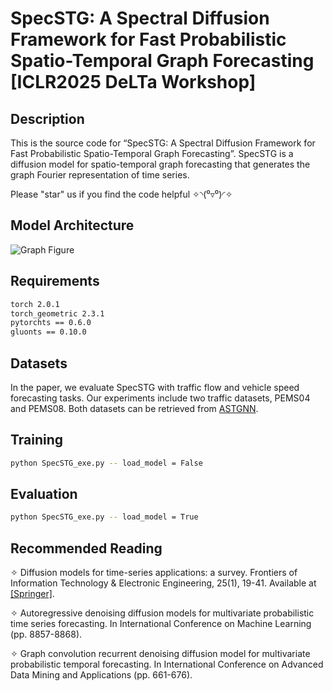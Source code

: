 # SpecSTG: A Spectral Diffusion Framework for Fast Probabilistic Spatio-Temporal Graph Forecasting [ICLR2025 DeLTa Workshop]

## Description
This is the source code for “SpecSTG: A Spectral Diffusion Framework for Fast Probabilistic Spatio-Temporal Graph Forecasting”. SpecSTG is a diffusion model for spatio-temporal graph forecasting that generates the graph Fourier representation of time series.

Please "star" us if you find the code helpful ✧◝(⁰▿⁰)◜✧

## Model Architecture
![Graph Figure](https://github.com/user-attachments/assets/a61b9cd4-aed8-408d-9c42-0b51fd10c4e4)

## Requirements
```bash 
torch 2.0.1
torch_geometric 2.3.1
pytorchts == 0.6.0
gluonts == 0.10.0
```

## Datasets
In the paper, we evaluate SpecSTG with traffic flow and vehicle speed forecasting tasks. Our experiments include two traffic datasets, PEMS04 and PEMS08. Both datasets can be retrieved from [ASTGNN](https://github.com/guoshnBJTU/ASTGNN/tree/main/data). 

## Training
```bash
python SpecSTG_exe.py -- load_model = False
```

## Evaluation
```bash
python SpecSTG_exe.py -- load_model = True
```

## Recommended Reading

✧ Diffusion models for time-series applications: a survey. Frontiers of Information Technology & Electronic Engineering, 25(1), 19-41. Available at [[Springer]](https://link.springer.com/article/10.1631/FITEE.2300310).


✧ Autoregressive denoising diffusion models for multivariate probabilistic time series forecasting. In International Conference on Machine Learning (pp. 8857-8868).


✧ Graph convolution recurrent denoising diffusion model for multivariate probabilistic temporal forecasting. In International Conference on Advanced Data Mining and Applications (pp. 661-676). 


